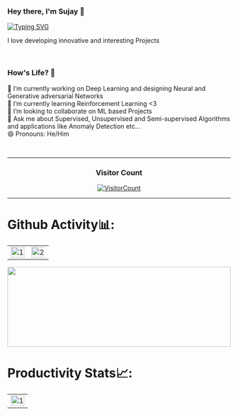 <!-- ### Hi there 👋


**sujaykumarmag/sujaykumarmag** is a ✨ _special_ ✨ repository because its `README.md` (this file) appears on your GitHub profile.

Here are some ideas to get you started: -->


### Hey there, I'm Sujay 👋




[![Typing SVG](https://readme-typing-svg.demolab.com?font=Fira+Code&pause=1000&width=535&lines=I+am+an+ML+Engineer+;I+am+an+Data+Analyst;I+research+about+the+current+DL+applications)](https://git.io/typing-svg)






I love developing innovative and interesting Projects 


<br>

### How's Life? 🌇

🔭 I’m currently working on Deep Learning and designing Neural and Generative adversarial Networks <br>
🌱 I’m currently learning Reinforcement Learning <3 <br>
👯 I’m looking to collaborate on ML based Projects <br>
💬 Ask me about Supervised, Unsupervised and Semi-supervised Algorithms and applications like Anomaly Detection etc...  <br>
😄 Pronouns: He/Him <br>

<br>














  
<!-- <a href="https://dev.to/apurvatech" target="blank"><img align="center" src="https://raw.githubusercontent.com/rahuldkjain/github-profile-readme-generator/master/src/images/icons/Social/devto.svg" alt="apurvatech" height="30" width="40" /></a>
   -->
  
<!-- <a href="https://twitter.com/mindwrapper" target="blank"><img align="center" src="https://raw.githubusercontent.com/rahuldkjain/github-profile-readme-generator/master/src/images/icons/Social/twitter.svg" alt="mindwrapper" height="30" width="40" /></a>
  
<a href="https://linkedin.com/in/apurva866" target="blank"><img align="center" src="https://raw.githubusercontent.com/rahuldkjain/github-profile-readme-generator/master/src/images/icons/Social/linked-in-alt.svg" alt="apurva866" height="30" width="40" /></a>
  
<a href="https://instagram.com/mind.wrapper" target="blank"><img align="center" src="https://raw.githubusercontent.com/rahuldkjain/github-profile-readme-generator/master/src/images/icons/Social/instagram.svg" alt="mind.wrapper" height="30" width="40" /></a>
  
<a href="https://medium.com/@apurva866" target="blank"><img align="center" src="https://raw.githubusercontent.com/rahuldkjain/github-profile-readme-generator/master/src/images/icons/Social/medium.svg" alt="@apurva866" height="30" width="40" /></a>
  
<a href="https://www.leetcode.com/mindwr4pper" target="blank"><img align="center" src="https://raw.githubusercontent.com/rahuldkjain/github-profile-readme-generator/master/src/images/icons/Social/leet-code.svg" alt="mindwr4pper" height="30" width="40" /></a>
  -->
  
<!--   
<p align="center"> <a href="https://twitter.com/mindwrapper" target="blank"><img src="https://img.shields.io/twitter/follow/mindwrapper?logo=twitter&style=for-the-badge" alt="mindwrapper" /></a> </p> -->

</p>

<hr>

<h3 align="center">Visitor Count</h3>
<a align="center" href="https://profile-counter.glitch.me/{sujaykumarmag}/count.svg">
  
  ![VisitorCount](https://profile-counter.glitch.me/{sujaykumarmag}/count.svg)  
  
</a>

<hr>

# Github Activity📊:

<table>
  <tr>
    <td><img src="https://github-readme-stats.vercel.app/api?username=sujaykumarmag&theme=radical&show_icons=true"  display=block width=100% height=auto  alt="1" ></td>
    <td><img src="https://github-readme-stats.vercel.app/api/top-langs/?username=sujaykumarmag&theme=radical&layout=compact&hide=Jupyter%20Notebook"  display=block width=140% height=auto  alt="2" ></td>
   </tr>
</table>

<center>
  <img height="180em" width="100%" src="http://github-readme-streak-stats.herokuapp.com?user=sujaykumarmag&theme=radical&date_format=M%20j%5B%2C%20Y%5D&background=000000&hide_border=true" />  
 </center>
 
# Productivity Stats📈:
<table>
  <tr>
    <td><img src="https://github-profile-summary-cards.vercel.app/api/cards/profile-details?username=sujaykumarmag&theme=monokai"  display=block width=100% height=auto  alt="1" ></td>
   </tr>
</table>


